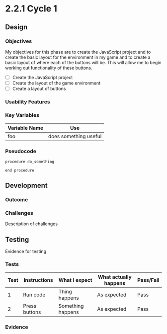 # 2.2.1 Cycle 1

## Design

### Objectives

My objectives for this phase are to create the JavaScript project and to create the basic layout for the environment in my game and to create a basic layout of where each of the buttons will be. This will allow me to begin working out functionality of these buttons.

* [ ] Create the JavaScript project
* [ ] Create the layout of the game environment
* [ ] Create a layout of buttons

### Usability Features

### Key Variables

| Variable Name | Use                   |
| ------------- | --------------------- |
| foo           | does something useful |

### Pseudocode

```
procedure do_something
    
end procedure
```

## Development

### Outcome

### Challenges

Description of challenges

## Testing

Evidence for testing

### Tests

| Test | Instructions  | What I expect     | What actually happens | Pass/Fail |
| ---- | ------------- | ----------------- | --------------------- | --------- |
| 1    | Run code      | Thing happens     | As expected           | Pass      |
| 2    | Press buttons | Something happens | As expected           | Pass      |

### Evidence

